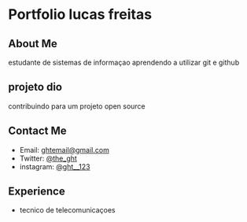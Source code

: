 # Portfolio lucas freitas

## About Me
estudante de sistemas de informaçao aprendendo a utilizar git e github

## projeto dio

contribuindo para um projeto open source



## Contact Me
- Email: ghtemail@gmail.com
- Twitter: [@the_ght](link_to_twitter_profile)
- instagram: [@ght__123](link_to_instagram_profile)

## Experience
- tecnico de telecomunicaçoes 